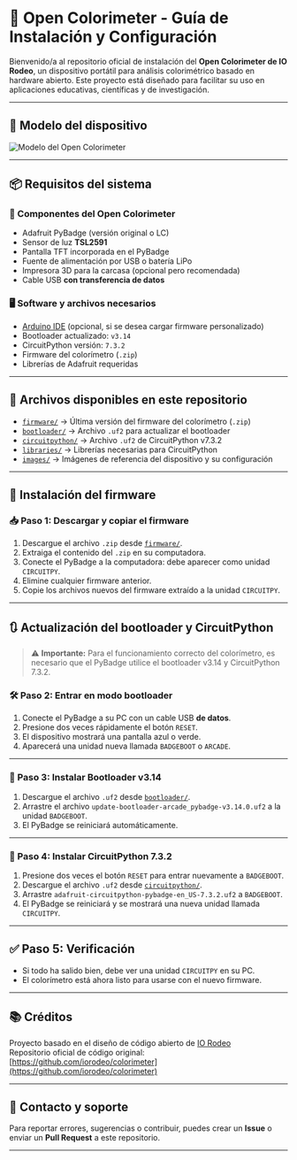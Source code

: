 # 🎨 Open Colorimeter - Guía de Instalación y Configuración

Bienvenido/a al repositorio oficial de instalación del **Open Colorimeter de IO Rodeo**, un dispositivo portátil para análisis colorimétrico basado en hardware abierto. Este proyecto está diseñado para facilitar su uso en aplicaciones educativas, científicas y de investigación.

---

## 📸 Modelo del dispositivo

![Modelo del Open Colorimeter](images/open_colorimeter_modelo.jpg)

---

## 📦 Requisitos del sistema

### 🔧 Componentes del Open Colorimeter

- Adafruit PyBadge (versión original o LC)
- Sensor de luz **TSL2591**
- Pantalla TFT incorporada en el PyBadge
- Fuente de alimentación por USB o batería LiPo
- Impresora 3D para la carcasa (opcional pero recomendada)
- Cable USB **con transferencia de datos**

### 🖥️ Software y archivos necesarios

- [Arduino IDE](https://www.arduino.cc/en/software) (opcional, si se desea cargar firmware personalizado)
- Bootloader actualizado: `v3.14`
- CircuitPython versión: `7.3.2`
- Firmware del colorímetro (`.zip`)
- Librerías de Adafruit requeridas

---

## 📁 Archivos disponibles en este repositorio

- [`firmware/`](firmware/) → Última versión del firmware del colorímetro (`.zip`)
- [`bootloader/`](bootloader/) → Archivo `.uf2` para actualizar el bootloader
- [`circuitpython/`](circuitpython/) → Archivo `.uf2` de CircuitPython v7.3.2
- [`libraries/`](libraries/) → Librerías necesarias para CircuitPython
- [`images/`](images/) → Imágenes de referencia del dispositivo y su configuración

---

## 🔄 Instalación del firmware

### 📥 Paso 1: Descargar y copiar el firmware

1. Descargue el archivo `.zip` desde [`firmware/`](firmware/).
2. Extraiga el contenido del `.zip` en su computadora.
3. Conecte el PyBadge a la computadora: debe aparecer como unidad `CIRCUITPY`.
4. Elimine cualquier firmware anterior.
5. Copie los archivos nuevos del firmware extraído a la unidad `CIRCUITPY`.

---

## 🔃 Actualización del bootloader y CircuitPython

> ⚠️ **Importante:** Para el funcionamiento correcto del colorímetro, es necesario que el PyBadge utilice el bootloader v3.14 y CircuitPython 7.3.2.

### 🛠️ Paso 2: Entrar en modo bootloader

1. Conecte el PyBadge a su PC con un cable USB **de datos**.
2. Presione dos veces rápidamente el botón `RESET`.
3. El dispositivo mostrará una pantalla azul o verde.
4. Aparecerá una unidad nueva llamada `BADGEBOOT` o `ARCADE`.

---

### 🧱 Paso 3: Instalar Bootloader v3.14

1. Descargue el archivo `.uf2` desde [`bootloader/`](bootloader/).
2. Arrastre el archivo `update-bootloader-arcade_pybadge-v3.14.0.uf2` a la unidad `BADGEBOOT`.
3. El PyBadge se reiniciará automáticamente.

---

### 🐍 Paso 4: Instalar CircuitPython 7.3.2

1. Presione dos veces el botón `RESET` para entrar nuevamente a `BADGEBOOT`.
2. Descargue el archivo `.uf2` desde [`circuitpython/`](circuitpython/).
3. Arrastre `adafruit-circuitpython-pybadge-en_US-7.3.2.uf2` a `BADGEBOOT`.
4. El PyBadge se reiniciará y se mostrará una nueva unidad llamada `CIRCUITPY`.

---

## ✅ Paso 5: Verificación

- Si todo ha salido bien, debe ver una unidad `CIRCUITPY` en su PC.
- El colorímetro está ahora listo para usarse con el nuevo firmware.

---

## 📚 Créditos

Proyecto basado en el diseño de código abierto de [IO Rodeo](https://iorodeo.com)  
Repositorio oficial de código original: [https://github.com/iorodeo/colorimeter](https://github.com/iorodeo/colorimeter)

---

## 🧪 Contacto y soporte

Para reportar errores, sugerencias o contribuir, puedes crear un **Issue** o enviar un **Pull Request** a este repositorio.

---


